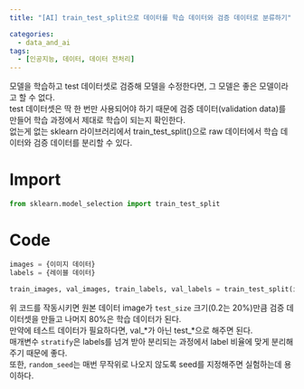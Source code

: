 ```yaml
---
title: "[AI] train_test_split으로 데이터를 학습 데이터와 검증 데이터로 분류하기"

categories:
  - data_and_ai
tags:
  - [인공지능, 데이터, 데이터 전처리]
---
```


모델을 학습하고 test 데이터셋로 검증해 모델을 수정한다면, 그 모델은 좋은 모델이라고 할 수 없다.<br>
test 데이터셋은 딱 한 번만 사용되어야 하기 때문에 검증 데이터(validation data)를 만들어 학습 과정에서 제대로 학습이 되는지 확인한다.<br>
없는게 없는 sklearn 라이브러리에서 train_test_split()으로 raw 데이터에서 학습 데이터와 검증 데이터를 분리할 수 있다.<br>

# Import
```python
from sklearn.model_selection import train_test_split
```

# Code
```python
images = {이미지 데이터}
labels = {레이블 데이터}

train_images, val_images, train_labels, val_labels = train_test_split(images, labels, test_size=0.2, stratify=train_labels, random_seed=seed)
```

위 코드를 작동시키면 원본 데이터 image가 `test_size` 크기(0.2는 20%)만큼 검증 데이터셋을 만들고 나머지 80%은 학습 데이터가 된다.<br>
만약에 테스트 데이터가 필요하다면, val_*가 아닌 test_*으로 해주면 된다.<br>
매개변수 `stratify`은 labels를 넘겨 받아 분리되는 과정에서 label 비율에 맞게 분리해주기 때문에 좋다.<br>
또한, `random_seed`는 매번 무작위로 나오지 않도록 seed를 지정해주면 실험하는데 용이하다.<br>